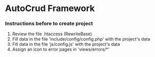 # AutoCrud Framework

### Instructions before to create project
1. Review the file .htaccess (RewriteBase)
2. Fill data in the file 'include/config/config.php' with the project's data
3. Fill data in the file 'js/config.js' with the project's data
4. Assign an icon to error pages in 'views/errors/*'
